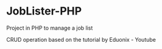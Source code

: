 # JobLister-PHP
Project in PHP to manage a job list

CRUD operation based on the tutorial by Eduonix - Youtube
